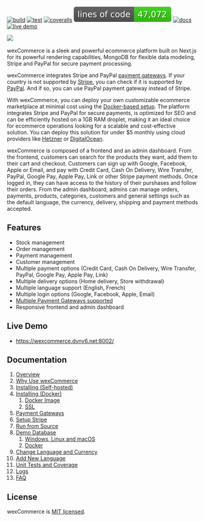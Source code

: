 [![build](https://github.com/aelassas/wexcommerce/actions/workflows/build.yml/badge.svg)](https://github.com/aelassas/wexcommerce/actions/workflows/build.yml) [![test](https://github.com/aelassas/wexcommerce/actions/workflows/test.yml/badge.svg)](https://github.com/aelassas/wexcommerce/actions/workflows/test.yml) [![coveralls](https://coveralls.io/repos/github/aelassas/wexcommerce/badge.svg?branch=main)](https://coveralls.io/github/aelassas/wexcommerce?branch=main) [![loc](https://raw.githubusercontent.com/aelassas/wexcommerce/refs/heads/loc/badge.svg)](https://github.com/aelassas/wexcommerce/actions/workflows/loc.yml) [![docs](https://img.shields.io/badge/docs-wiki-brightgreen)](https://github.com/aelassas/wexcommerce/wiki) [![live demo](https://img.shields.io/badge/live-demo-brightgreen)](https://wexcommerce.dynv6.net:8002/)
<!--
[![tested with jest](https://img.shields.io/badge/tested_with-jest-brightgreen?logo=jest)](https://github.com/jestjs/jest)
[![docs](https://img.shields.io/badge/docs-wiki-brightgreen)](https://github.com/aelassas/wexcommerce/wiki)
[![live demo](https://img.shields.io/badge/live-demo-brightgreen)](https://wexcommerce.dynv6.net:8002/)
[![loc](https://raw.githubusercontent.com/aelassas/wexcommerce/refs/heads/loc/badge.svg)](https://github.com/aelassas/wexcommerce/actions/workflows/loc.yml)
[![PRs welcome](https://img.shields.io/badge/PRs-welcome-brightgreen.svg)](https://github.com/aelassas/wexcommerce/pulls)
[![codecov](https://codecov.io/gh/aelassas/wexcommerce/graph/badge.svg?token=ZNW4QHSFPH)](https://codecov.io/gh/aelassas/wexcommerce)
[![codecov](https://img.shields.io/codecov/c/github/aelassas/wexcommerce?logo=codecov)](https://codecov.io/gh/aelassas/wexcommerce)
[![coveralls](https://coveralls.io/repos/github/aelassas/wexcommerce/badge.svg?branch=main)](https://coveralls.io/github/aelassas/wexcommerce?branch=main)

https://github.com/user-attachments/assets/1a4841cb-8e70-4ac2-974e-64774eb17371
-->

[![](https://wexcommerce.github.io/content/frontend-0-tiny.png)](https://wexcommerce.dynv6.net:8002/home)

wexCommerce is a sleek and powerful ecommerce platform built on Next.js for its powerful rendering capabilities, MongoDB for flexible data modeling, Stripe and PayPal for secure payment processing.

<!--
For developers who value creative freedom and technical control, traditional ecommerce platforms like Shopify can feel restrictive. While Shopify's templates offer quick setup, and their Storefront API provides some flexibility, neither solution delivers the complete architectural freedom that modern developers crave.

This project emerged from a desire to build without boundaries – a fully customizable ecommerce solution where every aspect is within your control. This open-source platform empowers developers to:

- **Own the UI/UX**: Design unique customer experiences without fighting against template limitations
- **Control the Backend**: Implement custom business logic and data structures that perfectly match your requirements
- **Master DevOps**: Deploy, scale, and monitor your application with your preferred tools and workflows
- **Extend Freely**: Add new features and integrations without platform constraints or additional fees

By choosing this stack, you're not just building a store – you're investing in a foundation that can evolve with your needs, backed by robust open-source technologies and a growing developer community.
-->

wexCommerce integrates Stripe and PayPal [payment gateways](https://github.com/aelassas/wexcommerce/wiki/Payment-Gateways). If your country is not supported by [Stripe](https://stripe.com/global), you can check if it is supported by [PayPal](https://www.paypal.com/us/webapps/mpp/country-worldwide). And if so, you can use PayPal payment gateway instead of Stripe.

With wexCommerce, you can deploy your own customizable ecommerce marketplace at minimal cost using the [Docker-based setup](https://github.com/aelassas/wexcommerce/wiki/Installing-(Docker)). The platform integrates Stripe and PayPal for secure payments, is optimized for SEO and can be efficiently hosted on a 1GB RAM droplet, making it an ideal choice for ecommerce operations looking for a scalable and cost-effective solution. You can deploy this solution for under $5 monthly using cloud providers like [Hetzner](https://www.hetzner.com/cloud/) or [DigitalOcean](https://www.digitalocean.com/pricing/droplets).
<!--
wexCommerce is free and open source. You can customize it as you want and deploy it yourself by following the [documentation](https://github.com/aelassas/wexcommerce/wiki). If you want me to customize it and deploy it for you, contact me by email. You can find my email in my [GitHub profile page](https://github.com/aelassas). You need to be logged in to GitHub to view my email. I can deploy the platform to the cloud for you, configure your DNS, emailing, webmail and all related tasks.
-->
wexCommerce is composed of a frontend and an admin dashboard. From the frontend, customers can search for the products they want, add them to their cart and checkout. Customers can sign up with Google, Facebook, Apple or Email, and pay with Credit Card, Cash On Delivery, Wire Transfer, PayPal, Google Pay, Apple Pay, Link or other Stripe payment methods. Once logged in, they can have access to the history of their purshases and follow their orders. From the admin dashboard, admins can manage orders, payments, products, categories, customers and general settings such as the default language, the currency, delivery, shipping and payment methods accepted.

<!--
## Why Next.js?

Building a marketplace with Next.js provides a solid foundation for scaling your business. Focus on performance, security, and user experience while maintaining code quality and documentation. Regular updates and monitoring will ensure your platform remains competitive and reliable.

Next.js stands out as an excellent choice for marketplace development due to its:

- **Superior Performance**: Built-in optimizations for fast page loads and seamless user experiences
- **SEO Advantages**: Server-side rendering capabilities that ensure your products are discoverable
- **Scalability**: Enterprise-ready architecture that grows with your business
- **Rich Ecosystem**: Vast collection of libraries and tools for rapid development
- **Developer Experience**: Intuitive development workflow with hot reloading and automatic routing
-->

## Features

* Stock management
* Order management
* Payment management
* Customer management
* Multiple payment options (Credit Card, Cash On Delivery, Wire Transfer, PayPal, Google Pay, Apple Pay, Link)
* Multiple delivery options (Home delivery, Store withdrawal)
* Multiple language support (English, French)
* Multiple login options (Google, Facebook, Apple, Email)
* [Multiple Payment Gateways supported](https://github.com/aelassas/wexcommerce/wiki/Payment-Gateways)
* Responsive frontend and admin dashboard

## Live Demo

* https://wexcommerce.dynv6.net:8002/

## Documentation

1. [Overview](https://github.com/aelassas/wexcommerce/wiki/Overview)
2. [Why Use wexCommerce](https://github.com/aelassas/wexcommerce/wiki/Why-Use-wexCommerce)
2. [Installing (Self-hosted)](https://github.com/aelassas/wexcommerce/wiki/Installing-(Self%E2%80%90hosted))
2. [Installing (Docker)](https://github.com/aelassas/wexcommerce/wiki/Installing-(Docker))
   1. [Docker Image](https://github.com/aelassas/wexcommerce/wiki/Installing-(Docker)#docker-image)
   2. [SSL](https://github.com/aelassas/wexcommerce/wiki/Installing-(Docker)#ssl)
3. [Payment Gateways](https://github.com/aelassas/wexcommerce/wiki/Payment-Gateways)
3. [Setup Stripe](https://github.com/aelassas/wexcommerce/wiki/Setup-Stripe)
4. [Run from Source](https://github.com/aelassas/wexcommerce/wiki/Run-from-Source)
5. [Demo Database](https://github.com/aelassas/wexcommerce/wiki/Demo-Database)
   1. [Windows, Linux and macOS](https://github.com/aelassas/wexcommerce/wiki/Demo-Database#windows-linux-and-macos)
   2. [Docker](https://github.com/aelassas/wexcommerce/wiki/Demo-Database#docker)
6. [Change Language and Currency](https://github.com/aelassas/wexcommerce/wiki/Change-Language-and-Currency)
7. [Add New Language](https://github.com/aelassas/wexcommerce/wiki/Add-New-Language)
8. [Unit Tests and Coverage](https://github.com/aelassas/wexcommerce/wiki/Unit-Tests-and-Coverage)
9. [Logs](https://github.com/aelassas/wexcommerce/wiki/Logs)
10. [FAQ](https://github.com/aelassas/wexcommerce/wiki/FAQ)

## License
wexCommerce is [MIT licensed](https://github.com/aelassas/wexcommerce/blob/main/LICENSE).
